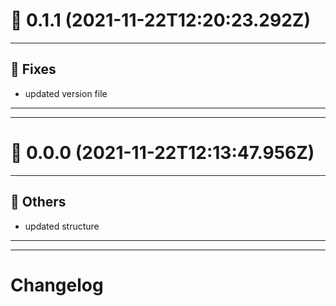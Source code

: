 # :confetti_ball: 0.1.1 (2021-11-22T12:20:23.292Z)
- - -
## :bug: Fixes
* updated version file
- - -
- - -
# :confetti_ball: 0.0.0 (2021-11-22T12:13:47.956Z)
- - -
## :newspaper: Others
* updated structure
- - -
- - -
# Changelog
